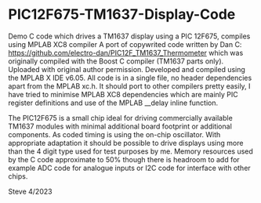 # PIC12F675-TM1637-Display-Code
Demo C code which drives a TM1637 display using a PIC 12F675, compiles using MPLAB XC8 compiler
A port of copywrited code written by Dan C: https://github.com/electro-dan/PIC12F_TM1637_Thermometer
which was originally compiled with the Boost C compiler (TM1637 parts only). Uploaded with original author permission.
Developed and compiled using the MPLAB X IDE v6.05. All code is in a single file, no header dependencies 
apart from the MPLAB xc.h. It should port to other compilers pretty easily, I have tried to minimise
MPLAB XC8 dependencies which are mainly PIC register definitions and use of the MPLAB __delay inline function.

The PIC12F675 is a small chip ideal for driving commercially available TM1637 modules with minimal
additional board footprint or additional components. As coded timing is using the on-chip oscillator.
With appropriate adaptation it should be possible to drive displays using more than the 4 digit type 
used for test purposes by me. Memory resources used by the C code approximate to 50% though there is
headroom to add for example ADC code for analogue inputs or I2C code for interface with other chips.

Steve 4/2023
